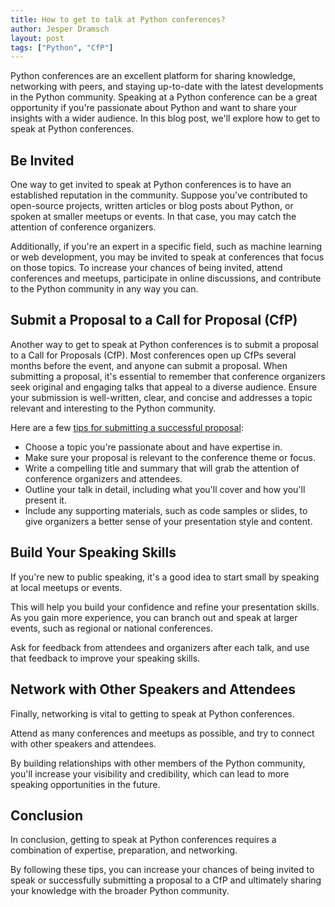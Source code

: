 ```yaml
---
title: How to get to talk at Python conferences?
author: Jesper Dramsch
layout: post
tags: ["Python", "CfP"]
---
```


Python conferences are an excellent platform for sharing knowledge, networking with peers, and staying up-to-date with the latest developments in the Python community. Speaking at a Python conference can be a great opportunity if you're passionate about Python and want to share your insights with a wider audience. In this blog post, we'll explore how to get to speak at Python conferences.

## Be Invited
One way to get invited to speak at Python conferences is to have an established reputation in the community. Suppose you've contributed to open-source projects, written articles or blog posts about Python, or spoken at smaller meetups or events. In that case, you may catch the attention of conference organizers.

Additionally, if you're an expert in a specific field, such as machine learning or web development, you may be invited to speak at conferences that focus on those topics. To increase your chances of being invited, attend conferences and meetups, participate in online discussions, and contribute to the Python community in any way you can.

## Submit a Proposal to a Call for Proposal (CfP)

Another way to get to speak at Python conferences is to submit a proposal to a Call for Proposals (CfP). Most conferences open up CfPs several months before the event, and anyone can submit a proposal.
When submitting a proposal, it's essential to remember that conference organizers seek original and engaging talks that appeal to a diverse audience. Ensure your submission is well-written, clear, and concise and addresses a topic relevant and interesting to the Python community.

Here are a few [tips for submitting a successful proposal](/resources/good-conference-talk-proposals/):
- Choose a topic you're passionate about and have expertise in.
- Make sure your proposal is relevant to the conference theme or focus.
- Write a compelling title and summary that will grab the attention of conference organizers and attendees.
- Outline your talk in detail, including what you'll cover and how you'll present it.
- Include any supporting materials, such as code samples or slides, to give organizers a better sense of your presentation style and content.

## Build Your Speaking Skills
If you're new to public speaking, it's a good idea to start small by speaking at local meetups or events.

This will help you build your confidence and refine your presentation skills. As you gain more experience, you can branch out and speak at larger events, such as regional or national conferences.

Ask for feedback from attendees and organizers after each talk, and use that feedback to improve your speaking skills.

## Network with Other Speakers and Attendees
Finally, networking is vital to getting to speak at Python conferences.

Attend as many conferences and meetups as possible, and try to connect with other speakers and attendees.

By building relationships with other members of the Python community, you'll increase your visibility and credibility, which can lead to more speaking opportunities in the future.

## Conclusion
In conclusion, getting to speak at Python conferences requires a combination of expertise, preparation, and networking.

By following these tips, you can increase your chances of being invited to speak or successfully submitting a proposal to a CfP and ultimately sharing your knowledge with the broader Python community.
